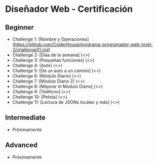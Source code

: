 # Diseñador Web - Certificación 

## Beginner
* Challenge 1: [Nombre y Operaciones] (<https://github.com/CoderHouse/programa-programador-web-nivel-2/challenge01.md>)
* Challenge 2: [Días de la semana] (<>)
* Challenge 3: [Pequeñas funciones] (<>)
* Challenge 4: [Auto] (<>)
* Challenge 5: [De un auto a un camión] (<>)
* Challenge 6: [Módulo Diario] (<>)
* Challenge 7: [Módulo Diario 2] (<>)
* Challenge 8: [Mejorar el Modulo Diario] (<>)
* Challenge 9: [Teléfono] (<>)
* Challenge 10: [Pelota] (<>)
* Challenge 11: [Lectura de JSONs locales y más] (<>)


## Intermediate
* Próximamente

## Advanced
* Próximamente
